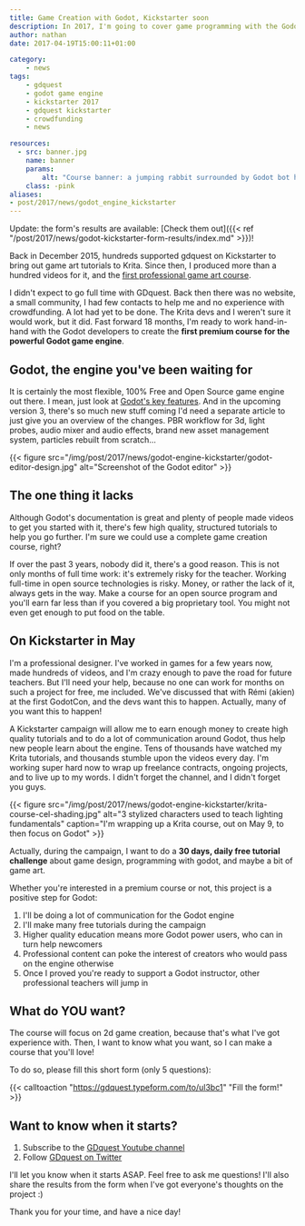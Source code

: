 ```yaml
---
title: Game Creation with Godot, Kickstarter soon
description: In 2017, I'm going to cover game programming with the Godot game engine. And for that, GDquest needs your opinion and your help!
author: nathan
date: 2017-04-19T15:00:11+01:00

category:
    - news
tags:
    - gdquest
    - godot game engine
    - kickstarter 2017
    - gdquest kickstarter
    - crowdfunding
    - news

resources:
  - src: banner.jpg
    name: banner
    params:
        alt: "Course banner: a jumping rabbit surrounded by Godot bot heads"
    class: -pink
aliases:
- post/2017/news/godot_engine_kickstarter
---
```


Update: the form's results are available: [Check them out]({{< ref "/post/2017/news/godot-kickstarter-form-results/index.md" >}})!

Back in December 2015, hundreds supported gdquest on Kickstarter to bring out game art tutorials to Krita. Since then, I produced more than a hundred videos for it, and the [first professional game art course](https://gumroad.com/l/krita-game-art-tutorial-1).

I didn't expect to go full time with GDquest. Back then there was no website, a small community, I had few contacts to help me and no experience with crowdfunding. A lot had yet to be done. The Krita devs and I weren't sure it would work, but it did. Fast forward 18 months, I'm ready to work hand-in-hand with the Godot developers to create the **first premium course for the powerful Godot game engine**.


## Godot, the engine you've been waiting for

It is certainly the most flexible, 100% Free and Open Source game engine out there. I mean, just look at [Godot's key features](https://godotengine.org/features). And in the upcoming version 3, there's so much new stuff coming I'd need a separate article to just give you an overview of the changes. PBR workflow for 3d, light probes, audio mixer and audio effects, brand new asset management system, particles rebuilt from scratch...


{{< figure src="/img/post/2017/news/godot-engine-kickstarter/godot-editor-design.jpg" alt="Screenshot of the Godot editor" >}}



## The one thing it lacks

Although Godot's documentation is great and plenty of people made videos to get you started with it, there's few high quality, structured tutorials to help you go further. I'm sure we could use a complete game creation course, right?

If over the past 3 years, nobody did it, there's a good reason. This is not only months of full time work: it's extremely risky for the teacher. Working full-time in open source technologies is risky. Money, or rather the lack of it, always gets in the way. Make a course for an open source program and you'll earn far less than if you covered a big proprietary tool. You might not even get enough to put food on the table.


## On Kickstarter in May

I'm a professional designer. I've worked in games for a few years now, made hundreds of videos, and I'm crazy enough to pave the road for future teachers. But I'll need your help, because no one can work for months on such a project for free, me included. We've discussed that with Rémi (akien) at the first GodotCon, and the devs want this to happen. Actually, many of you want this to happen!

A Kickstarter campaign will allow me to earn enough money to create high quality tutorials and to do a lot of communication around Godot, thus help new people learn about the engine. Tens of thousands have watched my Krita tutorials, and thousands stumble upon the videos every day. I'm working super hard now to wrap up freelance contracts, ongoing projects, and to live up to my words. I didn't forget the channel, and I didn't forget you guys.

{{< figure src="/img/post/2017/news/godot-engine-kickstarter/krita-course-cel-shading.jpg" alt="3 stylized characters used to teach lighting fundamentals" caption="I'm wrapping up a Krita course, out on May 9, to then focus on Godot" >}}

Actually, during the campaign, I want to do a **30 days, daily free tutorial challenge** about game design, programming with godot, and maybe a bit of game art.

Whether you're interested in a premium course or not, this project is a positive step for Godot:

1. I'll be doing a lot of communication for the Godot engine
1. I'll make many free tutorials during the campaign
1. Higher quality education means more Godot power users, who can in turn help newcomers
1. Professional content can poke the interest of creators who would pass on the engine otherwise
1. Once I proved you're ready to support a Godot instructor, other professional teachers will jump in


## What do YOU want?

The course will focus on 2d game creation, because that's what I've got experience with. Then, I want to know what you want, so I can make a course that you'll love!

To do so, please fill this short form (only 5 questions):

{{< calltoaction "https://gdquest.typeform.com/to/ul3bc1" "Fill the form!" >}}


## Want to know when it starts?

1. Subscribe to the [GDquest Youtube channel](https://www.youtube.com/c/Gdquest?sub_confirmation=1)
2. Follow [GDquest on Twitter](https://twitter.com/NathanGDquest)

I'll let you know when it starts ASAP. Feel free to ask me questions! I'll also share the results from the form when I've got everyone's thoughts on the project :)

Thank you for your time, and have a nice day!
